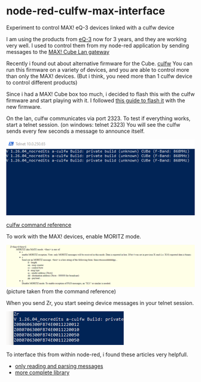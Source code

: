 # node-red-culfw-max-interface
Experiment to control MAX! eQ-3 devices linked with a culfw device

I am using the products from [eQ-3](https://www.eq-3.com) now for 3 years, and they are working very well.
I used to control them from my node-red application by sending messages to the [MAX! Cube Lan gateway](https://www.eq-3.com/products/homematic/detail/max-cube-lan-gateway.html)

Recently i found out about alternative firmware for the Cube.
[culfw](http://culfw.de)
You can run this firmware on a variety of devices, and you are able to control more than only the MAX! devices. (But i think, you need more than 1 culfw device to control different products)

Since i had a MAX! Cube box too much, i decided to flash this with the culfw firmware and start playing with it.
I followed [this guide to flash it](https://community.home-assistant.io/t/converting-a-max-cube-to-cul-cun-to-use-with-home-assistant/74218) with the new firmware.

On the lan, culfw communicates via port 2323.
To test if everything works, start a telnet session.  (on windows: telnet <ipaddress> 2323)
You will see the culfw sends every few seconds a message to announce itself.

![](images/01.png)

[culfw command reference](http://culfw.de/commandref.html)

To work with the MAX! devices, enable MORITZ mode.

![](images/02.png) (picture taken from the command reference)

When you send Zr, you start seeing device messages in your telnet session.

![](images/03.png)

To interface this from within node-red, i found these articles very helpfull.

* [only reading and parsing messages](https://github.com/hobbyquaker/cul/blob/master/lib/moritz.js)
* [more complete library](https://gl.petatech.eu/root/HomeBot/-/blob/7afa28792a9ffbb35c9302fa1d174c354883f665/FHEM/14_CUL_MAX.pm)


 





